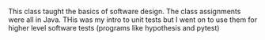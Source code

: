 This class taught the basics of software design. The class assignments were all in Java. THis was my intro to unit tests but I went on to use them for higher level software tests (programs like hypothesis and pytest)
